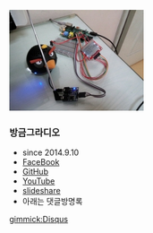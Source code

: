 
![대문](index.jpg)

### 방금그라디오
- since 2014.9.10
- [FaceBook](https://www.facebook.com/pages/%EB%B0%A9%EA%B8%88%EA%B7%B8%EB%9D%BC%EB%94%94%EC%98%A4/760855817307720)
- [GitHub](https://github.com/dubu/onairradio)
- [YouTube](http://www.youtube.com/watch?v=kERdJyF-7RM)
- [slideshare](http://www.slideshare.net/kozazz/onairradio)
- 아래는 댓글방명록

[gimmick:Disqus](onairfm)